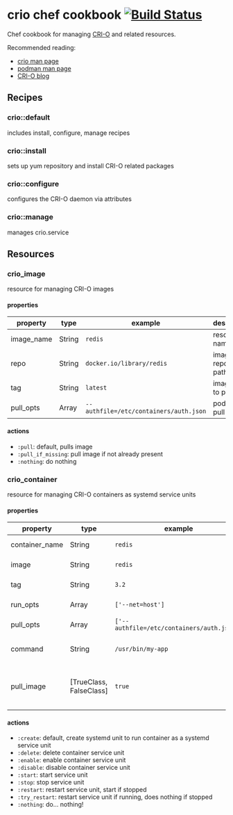 # crio chef cookbook [![Build Status](https://travis-ci.org/nathwill/chef-crio.svg?branch=master)](https://travis-ci.org/nathwill/chef-crio)

Chef cookbook for managing [CRI-O](http://cri-o.io) and related resources.

Recommended reading:
  - [crio man page](https://www.mankier.com/8/crio)
  - [podman man page](https://www.mankier.com/1/podman)
  - [CRI-O blog](https://medium.com/cri-o)

## Recipes

### crio::default

includes install, configure, manage recipes

### crio::install

sets up yum repository and install CRI-O related packages

### crio::configure

configures the CRI-O daemon via attributes

### crio::manage

manages crio.service

## Resources

### crio\_image

resource for managing CRI-O images

#### properties

|property|type|example|description|
|--------|----|-------|-----------|
|image_name|String|`redis`|resource name|
|repo|String|`docker.io/library/redis`|image repository path|
|tag|String|`latest`|image tag to pull|
|pull_opts|Array|`--authfile=/etc/containers/auth.json`|podman pull options|

#### actions

 - `:pull`: default, pulls image
 - `:pull_if_missing`: pull image if not already present
 - `:nothing`: do nothing

### crio\_container

resource for managing CRI-O containers as systemd service units

#### properties

|property|type|example|description|
|--------|----|-------|-----------|
|container_name|String|`redis`|resource name|
|image|String|`redis`|image to run|
|tag|String|`3.2`|image tag to run|
|run_opts|Array|`['--net=host']`|podman run options|
|pull_opts|Array|`['--authfile=/etc/containers/auth.json']`|podman pull options|
|command|String|`/usr/bin/my-app`|command to run in container|
|pull_image|[TrueClass, FalseClass]|`true`|whether to pull image before container start|

#### actions

 - `:create`: default, create systemd unit to run container as a systemd service unit
 - `:delete`: delete container service unit
 - `:enable`: enable container service unit
 - `:disable`: disable container service unit
 - `:start`: start service unit
 - `:stop`: stop service unit
 - `:restart`: restart service unit, start if stopped
 - `:try_restart`: restart service unit if running, does nothing if stopped
 - `:nothing`: do... nothing!
